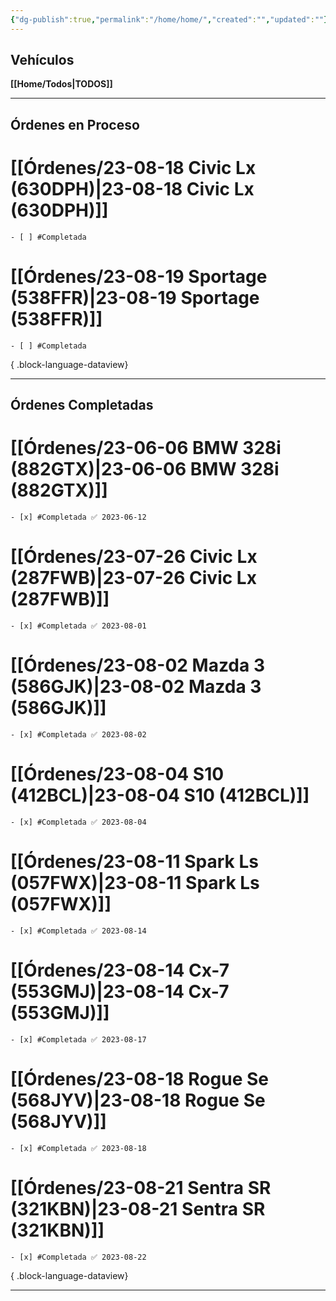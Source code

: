 ```yaml
---
{"dg-publish":true,"permalink":"/home/home/","created":"","updated":""}
---
```



## Vehículos

**[[Home/Todos\|TODOS]]**

---

## Órdenes en Proceso 

# [[Órdenes/23-08-18 Civic Lx (630DPH)\|23-08-18 Civic Lx (630DPH)]]

    - [ ] #Completada
# [[Órdenes/23-08-19 Sportage (538FFR)\|23-08-19 Sportage (538FFR)]]

    - [ ] #Completada

{ .block-language-dataview} 

---

## Órdenes Completadas

# [[Órdenes/23-06-06  BMW 328i (882GTX)\|23-06-06  BMW 328i (882GTX)]]

    - [x] #Completada ✅ 2023-06-12
# [[Órdenes/23-07-26 Civic Lx (287FWB)\|23-07-26 Civic Lx (287FWB)]]

    - [x] #Completada ✅ 2023-08-01
# [[Órdenes/23-08-02 Mazda 3 (586GJK)\|23-08-02 Mazda 3 (586GJK)]]

    - [x] #Completada ✅ 2023-08-02
# [[Órdenes/23-08-04  S10 (412BCL)\|23-08-04  S10 (412BCL)]]

    - [x] #Completada ✅ 2023-08-04
# [[Órdenes/23-08-11 Spark Ls (057FWX)\|23-08-11 Spark Ls (057FWX)]]

    - [x] #Completada ✅ 2023-08-14
# [[Órdenes/23-08-14 Cx-7 (553GMJ)\|23-08-14 Cx-7 (553GMJ)]]

    - [x] #Completada ✅ 2023-08-17
# [[Órdenes/23-08-18 Rogue Se (568JYV)\|23-08-18 Rogue Se (568JYV)]]

    - [x] #Completada ✅ 2023-08-18
# [[Órdenes/23-08-21 Sentra SR (321KBN)\|23-08-21 Sentra SR (321KBN)]]

    - [x] #Completada ✅ 2023-08-22

{ .block-language-dataview} 

---
